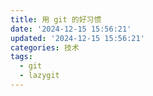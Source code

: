 ```yaml
---
title: 用 git 的好习惯
date: '2024-12-15 15:56:21'
updated: '2024-12-15 15:56:21'
categories: 技术
tags:
  - git
  - lazygit
---
```

